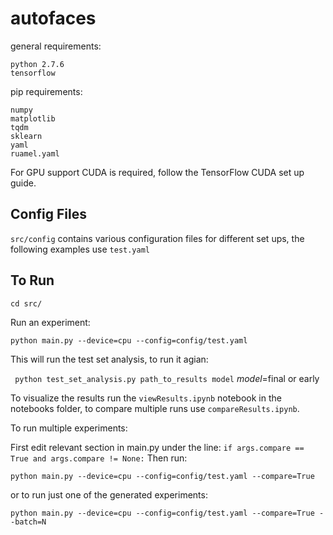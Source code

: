 # autofaces

general requirements:
```
python 2.7.6
tensorflow
```

pip requirements:
```
numpy
matplotlib
tqdm
sklearn
yaml
ruamel.yaml
```

For GPU support CUDA is required, follow the TensorFlow CUDA set up guide.

## Config Files
`src/config` contains various configuration files for different set ups,
the following examples use `test.yaml`

## To Run

``` cd src/ ```


Run an experiment:

```python main.py --device=cpu --config=config/test.yaml```

This will run the test set analysis, to run it agian:

``` python test_set_analysis.py path_to_results model```   *model*=final or early

To visualize the results run the `viewResults.ipynb` notebook in the notebooks folder,
to compare multiple runs use `compareResults.ipynb`.

To run multiple experiments:

First edit relevant section in main.py under the line:
```if args.compare == True and args.compare != None:```
Then run:

```python main.py --device=cpu --config=config/test.yaml --compare=True```

or to run just one of the generated experiments:

```python main.py --device=cpu --config=config/test.yaml --compare=True --batch=N```
